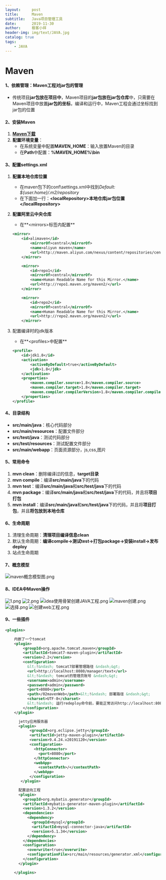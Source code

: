 ```yaml
---
layout:     post                    
title:      Maven
subtitle:   Java项目管理工具               
date:       2019-11-30              
author:     极客小祥                      
header-img: img/text/JAVA.jpg   
catalog: true                        
tags: 
    - JAVA
---
```


# Maven
#### 1、**依赖管理**：Maven工程对jar包的管理
* 传统项目**jar包放在项目中**，Maven项目的**jar包放在jar包仓库**中，只需要在Maven项目中放置**jar包的坐标**，编译和运行中，Maven工程会通过坐标找到jar包的位置

#### 2、安装Maven
1. **[Maven下载](http://mirrors.gigenet.com/apache/maven/maven-3/3.6.2/binaries/apache-maven-3.6.2-bin.zip)**
2. **配置环境变量**：
    * 在系统变量中配置**MAVEN_HOME**：输入放置Maven的目录
    * 在**Path**中配置：**%MAVEN_HOME%\bin**

#### 3、配置settings.xml
1. **配置本地仓库位置**
    * 在maven包下的conf\settings.xml中找到*Default: ${user.home}/.m2/repository*
    * 在下面加一行：**\<localRepository\>本地仓库jar包位置\</localRepository\>**
2. **配置阿里云中央仓库**
    * 在**\<mirrors\>标签内配置**

    ```xml
    <mirror>
        <id>alimaven</id>
            <mirrorOf>central</mirrorOf>
            <name>aliyun maven</name>
            <url>http://maven.aliyun.com/nexus/content/repositories/central/</url>
        </mirror>
    
        <mirror>
            <id>repo1</id>
            <mirrorOf>central</mirrorOf>
            <name>Human Readable Name for this Mirror.</name>
            <url>http://repo1.maven.org/maven2/</url>
        </mirror>
    
        <mirror>
            <id>repo2</id>
            <mirrorOf>central</mirrorOf>
            <name>Human Readable Name for this Mirror.</name>
            <url>http://repo2.maven.org/maven2/</url>
        </mirror>
    ```
    
3. 配置编译时的jdk版本
    * 在**\<profiles\>中配置**

    ```xml
    <profile>
        <id>jdk1.8</id>    
        <activation>   
            <activeByDefault>true</activeByDefault>    
            <jdk>1.8</jdk>   
        </activation>    
        <properties>   
            <maven.compiler.source>1.8</maven.compiler.source>    
            <maven.compiler.target>1.8</maven.compiler.target>    
            <maven.compiler.compilerVersion>1.8</maven.compiler.compilerVersion>   
        </properties> 
    </profile>
    ```

#### 4、目录结构
* **src/main/java**：核心代码部分
* **src/main/resources**：配置文件部分
* **src/test/java**：测试代码部分
* **src/test/resources**：测试配置文件部分
* **src/main/webapp**：页面资源部分，js,css,图片

#### 5、常用命令
1. **mvn clean**：删除编译过的信息，**target目录**
2. **mvn compile**：编译**src/main/java**下的代码
3. **mvn test**：编译**src/main/java**和**src/test/java**下的代码
4. **mvn package**：编译**src/main/java**和**src/test/java**下的代码，并且将**项目打包**
5. **mvn install**：编译**src/main/java**和**src/test/java**下的代码，并且将**项目打包**，并且**将包放到本地仓库**

#### 6、生命周期
1. 清理生命周期：**清理项目编译信息clean**
2. 默认生命周期：**编译compile->测试test->打包package->安装install->发布deploy**
3. 站点生命周期

#### 7、概念模型
![maven概念模型图.png](https://i.loli.net/2019/11/09/sovfpTSyXQL5YhK.png)

#### 8、IDEA中Maven操作
![1.png](https://i.loli.net/2019/11/09/NMxfhqlKcozAnGL.png)
![2.png](https://i.loli.net/2019/11/09/bJn1yIfDQk5ljCT.png)
![idea使用骨架创建JAVA工程.png](https://i.loli.net/2019/11/09/sUMf1ZIry5kJx7a.png)
![maven创建.png](https://i.loli.net/2019/11/09/3rXENRHATFqvbYM.png)
![选择.png](https://i.loli.net/2019/11/09/txVmyJXReQ87rbW.png)
![创建web工程.png](https://i.loli.net/2019/11/09/Na3JPhEt7efkgBS.png)

#### 9、一些插件

```xml
<plugins>

    内嵌了一个tomcat
    <plugin>
        <groupId>org.apache.tomcat.maven</groupId>
        <artifactId>tomcat7-maven-plugin</artifactId>
        <version>2.2</version>
        <configuration>
          &lt;!&ndash; tomcat7部署管理路径 &ndash;&gt;
          <url>http://localhost:8080/manager/text</url>
          &lt;!&ndash; tomcat的管理员账号 &ndash;&gt;
          <username>admin</username>
          <password>admin</password>
          <port>8080</port>
          <path>/02mavenWeb</path>&lt;!&ndash; 部署路径 &ndash;&gt;
          <charset>UTF-8</charset>
          &lt;!&ndash; 运行redeploy命令前，要能正常访问http://localhost:8080/manager&ndash;&gt;
        </configuration>
    </plugin>

      jetty应用服务器
      <plugin>
           <groupId>org.eclipse.jetty</groupId>
           <artifactId>jetty-maven-plugin</artifactId>
           <version>9.4.24.v20191120</version>
           <configuration>
             <httpConnector>
               <port>8080</port>
             </httpConnector>
             <webApp>
               <contextPath>/</contextPath>
             </webApp>
           </configuration>
       </plugin>

      配置逆向工程
      <plugin>
        <groupId>org.mybatis.generator</groupId>
        <artifactId>mybatis-generator-maven-plugin</artifactId>
        <version>1.3.2</version>
        <dependencies>
          <dependency>
            <groupId>mysql</groupId>
            <artifactId>mysql-connector-java</artifactId>
            <version>5.1.34</version>
          </dependency>
        </dependencies>
        <configuration>
          <overwrite>true</overwrite>
          <configurationFile>src/main/resources/generator.xml</configurationFile>
        </configuration>
      </plugin>

    </plugins>
```